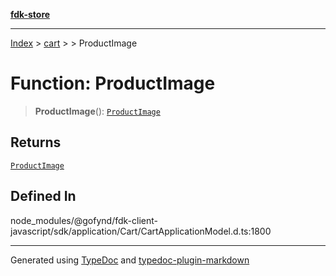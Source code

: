 [**fdk-store**](../../../README.md)
***

[Index](../../../API.md) > [cart](../../README.md) > [<internal>](../README.md) > ProductImage

# Function: ProductImage

> **ProductImage**(): [`ProductImage`](../type-aliases/type-alias.ProductImage.md)

## Returns

[`ProductImage`](../type-aliases/type-alias.ProductImage.md)

## Defined In

node\_modules/@gofynd/fdk-client-javascript/sdk/application/Cart/CartApplicationModel.d.ts:1800

***
Generated using [TypeDoc](https://typedoc.org/) and [typedoc-plugin-markdown](https://www.npmjs.com/package/typedoc-plugin-markdown)
